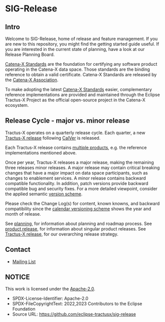# SIG-Release

## Intro

Welcome to SIG-Release, home of release and feature management. If you are new to this repository, you might find the getting started guide useful. If you are interested in the current state of planning, have a look at our Release Planning Board.

[Catena-X Standards](https://catena-x.net/de/standard-library) are the foundation for certifying any software product operating in the Catena-X data space. Those standards are the binding reference to obtain a valid certificate. Catena-X Standards are released by the [Catena-X Association](https://catena-x.net/en/).

To make adopting the latest [Catena-X Standards](https://catena-x.net/de/standard-library) easier, complementary reference implementations are provided and maintained through the Eclipse Tractus-X Project as the official open-source project in the Catena-X ecosystem.

## Release Cycle - major vs. minor release

Tractus-X operates on a quarterly release cycle. Each quarter, a new [Tractus-X release](docs/tractus-x-release.md) following [CalVer](https://calver.org) is released.

Each Tractus-X release contains [multiple products](docs/product_release.md), e.g. the reference implementations mentioned above.

Once per year, Tractus-X releases a major release, making the remaining three releases minor releases. A major release may contain critical breaking changes that have a major impact on data space participants, such as changes to enablement services. A minor release contains backward compatible functionality. In addition, patch versions provide backward compatible bug and security fixes. For a more detailed viewpoint, consider the applied semantic [version scheme](https://semver.org).

Please check the Change Log(s) for content, known knowns, and backward compatibility since the [calendar versioning scheme](https://calver.org) shows the year and month of release.

See [planning](./docs/planning.md), for information about planning and roadmap process.
See [product release](./docs/product_release.md), for information about singular product releases.
See [Tractus-X release](./docs/tractus-x-release.md), for our overarching release strategy.



## Contact

- [Mailing List](https://accounts.eclipse.org/mailing-list/tractusx-dev)

## NOTICE

This work is licensed under the [Apache-2.0](https://www.apache.org/licenses/LICENSE-2.0).

- SPDX-License-Identifier: Apache-2.0
- SPDX-FileCopyrightText: 2022,2023 Contributors to the Eclipse Foundation
- Source URL: https://github.com/eclipse-tractusx/sig-release
